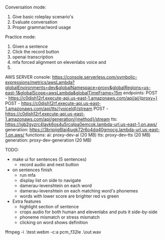 Conversation mode:
1. Give basic roleplay scenario's
2. Evaluate conversation
3. Proper grammar/word usage

Practice mode:
1. Given a sentence
2. Click the record button
3. openai transcription
4. mfa forced alignment on elevenlabs voice and 
5. 

AWS SERVER
console: https://console.serverless.com/symbolic-expressions/metrics/awsLambda?globalEnvironments=dev&globalNamespace=proxy&globalRegions=us-east-1&globalScope=awsLambda&globalTimeFrame=15m
endpoints:
  POST - https://c0djsh12rf.execute-api.us-east-1.amazonaws.com/api/ai/{proxy+}
  POST - https://c0djsh12rf.execute-api.us-east-1.amazonaws.com/api/tts/{voiceId}/stream
  POST - https://c0djsh12rf.execute-api.us-east-1.amazonaws.com/api/generation/{method}/stream
  tts: https://jgb2gyzrc4lavk6os4u5rcqlpa0emcok.lambda-url.us-east-1.on.aws/
  generation: https://3bripijg6lai4iugk72r6o4dq40gmocg.lambda-url.us-east-1.on.aws/
functions:
  ai: proxy-dev-ai (20 MB)
  tts: proxy-dev-tts (20 MB)
  generation: proxy-dev-generation (20 MB)



TODO:
 - make ui for sentences (5 sentences)
    - record audio and next button
 - on sentences finish
    - run mfa
    - display list on side to navigate
    - damerau-levenshtein on each word
    - damerau-levenshtein on each matching word's phonemes
    - words with lower score are brighter red vs green 
- Extra features
    - highlight section of sentence 
    - crops audio for both human and elevenlabs and puts it side-by-side
    - phoneme mismatch or stress mismatch
    - clicking on word shows definition

ffmpeg -i .\test.webm -c:a pcm_f32le .\out.wav